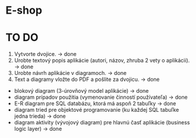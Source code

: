 # E-shop
# TO DO
1. Vytvorte dvojice. -> done
2. Urobte textový popis aplikácie (autori, názov, zhruba 2 vety o aplikácii). -> done
3. Urobte návrh aplikácie v diagramoch. -> done
4. Text a diagramy vložte do PDF a pošlite za dvojicu. -> done

* blokový diagram (3-úrovňový model aplikácie) -> done
* diagram prípadov použitia (vymenovanie činností používateľa) -> done
* E-R diagram pre SQL databázu, ktorá má aspoň 2 tabuľky -> done
* diagram tried pre objektové programovanie (ku každej SQL tabuľke jedna trieda) -> done
* diagram aktivity (vývojový diagram) pre hlavnú časť aplikácie (business logic layer) -> done
